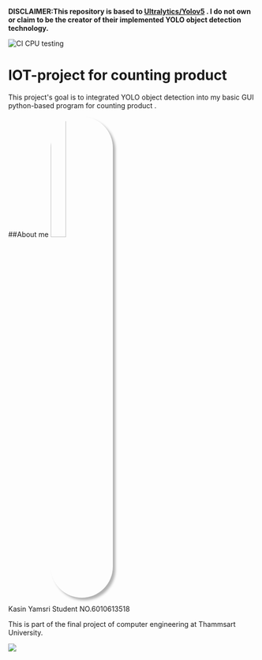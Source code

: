 **DISCLAIMER:This repository is based to [Ultralytics/Yolov5](https://github.com/ultralytics/yolov5) . I do not own or claim to be the creator of their implemented YOLO object detection technology.**

![CI CPU testing](https://github.com/ultralytics/yolov5/workflows/CI%20CPU%20testing/badge.svg)

# IOT-project for counting product
This project's goal is to integrated YOLO object detection into my basic GUI python-based program for counting product . 

##About me
<img src="https://i.imgur.com/OPVmXa2.jpg" style="width:25%;border-radius:500px;box-shadow:5px 5px 5px rgba(0,0,0,0.3)">

Kasin Yamsri 
Student NO.6010613518

This is part of the final project of computer engineering at Thammsart University.

<img src="https://i.imgur.com/Czql5dp.png">